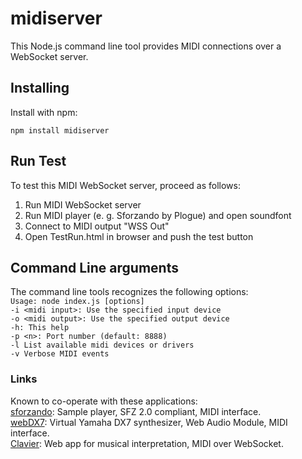 # midiserver
 This Node.js command line tool provides MIDI connections over a WebSocket server.
 
 ## Installing
 Install with npm:
  ```
 npm install midiserver
 ```

## Run Test
To test this MIDI WebSocket server, proceed as follows:
1. Run MIDI WebSocket server
2. Run MIDI player (e. g. Sforzando by Plogue) and open soundfont
3. Connect to MIDI output "WSS Out"
4. Open TestRun.html in browser and push the test button

## Command Line arguments
The command line tools recognizes the following options:  
`Usage: node index.js [options]`  
`-i <midi input>: Use the specified input device`  
`-o <midi output>: Use the specified output device`  
`-h: This help`  
`-p <n>: Port number (default: 8888)`  
`-l List available midi devices or drivers`  
`-v Verbose MIDI events`
 
### Links
Known to co-operate with these applications:  
[sforzando](https://www.plogue.com/products/sforzando.html): Sample player, SFZ 2.0 compliant, MIDI interface.  
[webDX7](https://www.webaudiomodules.org/wamsynths/webdx7/): Virtual Yamaha DX7 synthesizer, Web Audio Module, MIDI interface.  
[Clavier](http://www.ursamedia.ch/clavier/): Web app for musical interpretation, MIDI over WebSocket.  




 

